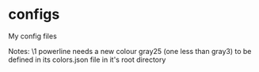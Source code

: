 # configs
My config files

Notes:
  \1 powerline needs a new colour gray25 (one less than gray3) to be defined in its colors.json file in it's root directory
